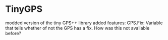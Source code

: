# TinyGPS
modded version of the tiny GPS++ library
added features:
GPS.Fix: Variable that tells whether of not the GPS has a fix. How was this not available before?
